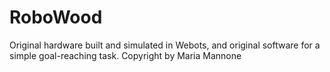 # RoboWood


Original hardware built and simulated in Webots, and original software for a simple goal-reaching task.
Copyright by Maria Mannone
